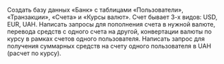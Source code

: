 Создать базу данных «Банк» с таблицами «Пользователи», «Транзакции», «Счета» и «Курсы валют».
Счет бывает 3-х видов: USD, EUR, UAH. Написать запросы для пополнения счета в нужной валюте, 
перевода средств с одного счета на другой, конвертации валюты по курсу в рамках счетов одного пользователя. 
Написать запрос для получения суммарных средств на счету одного пользователя в UAH (расчет по курсу).
